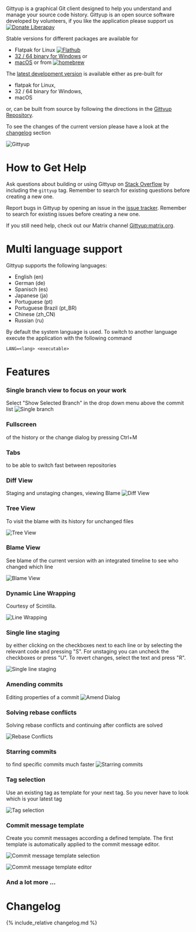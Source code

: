 <!--- Github page main file --->

Gittyup is a graphical Git client designed to help you understand and manage your source code history. Gittyup is an open source software developed by volunteers, if you like the application please support us [![Donate Liberapay](https://liberapay.com/assets/widgets/donate.svg)](https://liberapay.com/Gittyup/donate)

Stable versions for different packages are available for
- Flatpak for Linux [![Flathub](https://img.shields.io/badge/Flathub-gray?logo=Flathub&logoColor=23FBB04)](https://flathub.org/apps/details/com.github.Murmele.Gittyup)
- [32 / 64 binary for Windows](https://github.com/Murmele/Gittyup/releases/stable) or
- [macOS](https://github.com/Murmele/Gittyup/releases/stable) or from [![homebrew](https://img.shields.io/badge/Homebrew-gray?logo=Homebrew&logoColor=%23FBB040)](https://formulae.brew.sh/cask/gittyup)

The [latest development version](https://github.com/Murmele/Gittyup/releases/tag/development) is available either as pre-built for
- flatpak for Linux,
- 32 / 64 binary for Windows,
- macOS

or, can be built from source by following the directions in the [Gittyup Repository](https://github.com/Murmele/Gittyup#how-to-build).

To see the changes of the current version please have a look at the <A href="#changelog">changelog</A> section

![Gittyup](https://raw.githubusercontent.com/Murmele/Gittyup/master/rsrc/screenshots/main_dark_orig.png)

How to Get Help
===============

Ask questions about building or using Gittyup on
[Stack Overflow](http://stackoverflow.com/questions/tagged/gittyup) by
including the `gittyup` tag. Remember to search for existing questions
before creating a new one.

Report bugs in Gittyup by opening an issue in the
[issue tracker](https://github.com/Murmele/gittyup/issues).
Remember to search for existing issues before creating a new one.

If you still need help, check out our Matrix channel
[Gittyup:matrix.org](https://matrix.to/#/#Gittyup:matrix.org).

Multi language support
======================

Gittyup supports the following languages:
- English (en)
- German (de)
- Spanisch (es)
- Japanese (ja)
- Portuguese (pt)
- Portuguese Brazil (pt_BR)
- Chinese (zh_CN)
- Russian (ru)

By default the system language is used. To switch to another language execute the application with the following command
```
LANG=<lang> <executable>
```


Features
========

### Single branch view to focus on your work
Select "Show Selected Branch" in the drop down menu above the commit list
![Single branch](https://raw.githubusercontent.com/Murmele/Gittyup/master/rsrc/screenshots/main_show_selected_branch.png)

### Fullscreen
of the history or the change dialog by pressing Ctrl+M

### Tabs
to be able to switch fast between repositories

### Diff View
Staging and unstaging changes, viewing Blame
![Diff View](https://raw.githubusercontent.com/Murmele/Gittyup/master/rsrc/screenshots/DiffView.png)

### Tree View
To visit the blame with its history for unchanged files

![Tree View](https://raw.githubusercontent.com/Murmele/Gittyup/master/rsrc/screenshots/treeview.png)

### Blame View
See blame of the current version with an integrated timeline to see who changed which line

![Blame View](https://raw.githubusercontent.com/Murmele/Gittyup/master/rsrc/screenshots/BlameView.png)

### Dynamic Line Wrapping
Courtesy of Scintilla.

![Line Wrapping](/rsrc/screenshots/line-wrap-demo-2.gif)

### Single line staging 
by either clicking on the checkboxes next to each line or by selecting the relevant code and pressing "S". For unstaging you can uncheck the checkboxes or press "U". To revert changes, select the text and press "R".

![Single line staging](https://raw.githubusercontent.com/Murmele/Gittyup/master/rsrc/screenshots/double_treeview_single_line_staging.png)

### Amending commits
Editing properties of a commit
![Amend Dialog](https://raw.githubusercontent.com/Murmele/Gittyup/master/rsrc/screenshots/AmendDialog.png)

### Solving rebase conflicts
Solving rebase conflicts and continuing after conflicts are solved

![Rebase Conflicts](https://raw.githubusercontent.com/Murmele/Gittyup/master/rsrc/screenshots/RebaseConflicts.png)

### Starring commits
to find specific commits much faster
![Starring commits](https://raw.githubusercontent.com/Murmele/Gittyup/master/rsrc/screenshots/starring_commits.png)

### Tag selection
Use an existing tag as template for your next tag. So you never have to look which is your latest tag

![Tag selection](https://raw.githubusercontent.com/Murmele/Gittyup/master/rsrc/screenshots/tag_selection.png)

### Commit message template
Create you commit messages according a defined template. The first template is automatically applied to the commit message editor.

![Commit message template selection](https://raw.githubusercontent.com/Murmele/Gittyup/master/rsrc/screenshots/CommitMessageTemplateSelection.png)

![Commit message template editor](https://raw.githubusercontent.com/Murmele/Gittyup/master/rsrc/screenshots/CommitMessageTemplateEditor.png)

### And a lot more ...

Changelog
=========

{% include_relative changelog.md %}

